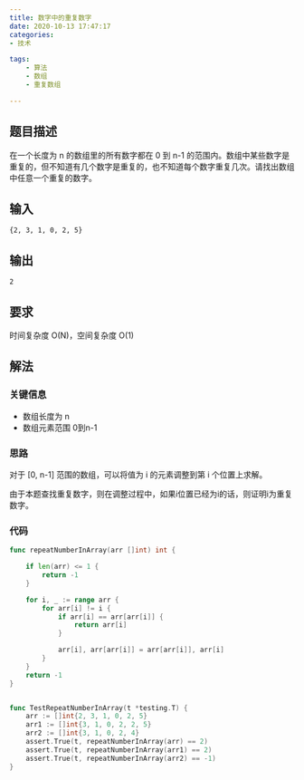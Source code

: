 ```yaml
---
title: 数字中的重复数字
date: 2020-10-13 17:47:17
categories:
- 技术

tags: 
    - 算法
    - 数组
    - 重复数组

---
```


## 题目描述
在一个长度为 n 的数组里的所有数字都在 0 到 n-1 的范围内。数组中某些数字是重复的，但不知道有几个数字是重复的，也不知道每个数字重复几次。请找出数组中任意一个重复的数字。

<!-- more -->
## 输入
```
{2, 3, 1, 0, 2, 5}
```

## 输出
```
2
```
## 要求
时间复杂度 O(N)，空间复杂度 O(1)


## 解法

### 关键信息
- 数组长度为 n
- 数组元素范围 0到n-1

### 思路
对于 [0, n-1] 范围的数组，可以将值为 i 的元素调整到第 i 个位置上求解。

由于本题查找重复数字，则在调整过程中，如果i位置已经为i的话，则证明i为重复数字。

### 代码
```go
func repeatNumberInArray(arr []int) int {

    if len(arr) <= 1 {
		return -1
	}

	for i, _ := range arr {
		for arr[i] != i {
			if arr[i] == arr[arr[i]] {
				return arr[i]
			}

			arr[i], arr[arr[i]] = arr[arr[i]], arr[i]
		}
	}
	return -1
}


func TestRepeatNumberInArray(t *testing.T) {
	arr := []int{2, 3, 1, 0, 2, 5}
	arr1 := []int{3, 1, 0, 2, 2, 5}
	arr2 := []int{3, 1, 0, 2, 4}
	assert.True(t, repeatNumberInArray(arr) == 2)
	assert.True(t, repeatNumberInArray(arr1) == 2)
	assert.True(t, repeatNumberInArray(arr2) == -1)
}

```


